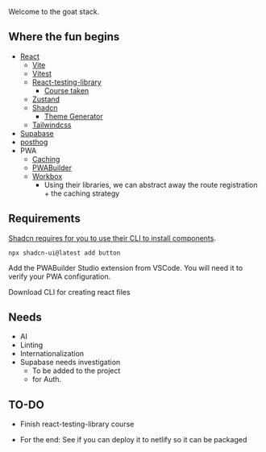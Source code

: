 Welcome to the goat stack.

## Where the fun begins 
- [React](https://react.dev/)
    - [Vite](https://vitejs.dev/)
    - [Vitest](https://vitest.dev/)
    - [React-testing-library](https://testing-library.com/docs/react-testing-library/intro/)
        - [Course taken](https://members.codewithmosh.com/courses/complete-react-testing-course/lectures/52312452)
    - [Zustand](https://docs.pmnd.rs/zustand/getting-started/introduction)
    - [Shadcn](https://ui.shadcn.com/docs)
        - [Theme Generator](https://themes.fkaya.dev/)
    -  [Tailwindcss](https://tailwindcss.com/docs/installation)
- [Supabase](https://supabase.com/)
- [posthog](https://posthog.com/pricing)
- PWA
    - [Caching](https://developer.chrome.com/docs/workbox/caching-strategies-overview)
    - [PWABuilder](https://www.pwabuilder.com/)
    - [Workbox](https://developer.chrome.com/docs/workbox/modules/workbox-sw)
        - Using their libraries, we can abstract away the route registration + the caching strategy



## Requirements 

[Shadcn requires for you to use their CLI to install components](https://ui.shadcn.com/docs/installation/vite).

`npx shadcn-ui@latest add button`

Add the PWABuilder Studio extension from VSCode. You will need it to verify your PWA configuration.

Download CLI for creating react files

## Needs
* AI
* Linting
* Internationalization
* Supabase needs investigation
    * To be added to the project
    * for Auth.

## TO-DO
* Finish react-testing-library course

* For the end: See if you can deploy it to netlify so it can be packaged 